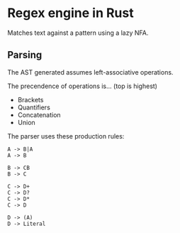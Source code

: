 # Regex engine in Rust

Matches text against a pattern using a lazy NFA.

## Parsing

The AST generated assumes left-associative operations.

The precendence of operations is... (top is highest)
- Brackets
- Quantifiers
- Concatenation
- Union

The parser uses these production rules:
```
A -> B|A
A -> B

B -> CB
B -> C

C -> D+
C -> D?
C -> D*
C -> D

D -> (A)
D -> Literal
```

